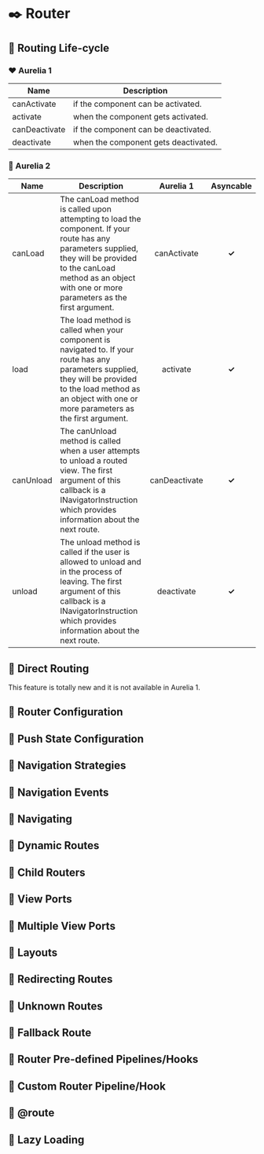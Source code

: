 # :black_nib: Router

## :open_book: Routing Life-cycle

### :heart: Aurelia 1

|Name|Description|
|----|-----------|
|canActivate|if the component can be activated.|
|activate|when the component gets activated.|
|canDeactivate|if the component can be deactivated.|
|deactivate|when the component gets deactivated.|

### :gem: Aurelia 2

|Name|Description|Aurelia 1|Asyncable|
|----|-----------|:-------:|:-------:|
|canLoad|The canLoad method is called upon attempting to load the component. If your route has any parameters supplied, they will be provided to the canLoad method as an object with one or more parameters as the first argument.|canActivate|**✓**|
|load|The load method is called when your component is navigated to. If your route has any parameters supplied, they will be provided to the load method as an object with one or more parameters as the first argument.|activate|**✓**|
|canUnload|The canUnload method is called when a user attempts to unload a routed view. The first argument of this callback is a INavigatorInstruction which provides information about the next route.|canDeactivate|**✓**|
|unload|The unload method is called if the user is allowed to unload and in the process of leaving. The first argument of this callback is a INavigatorInstruction which provides information about the next route.|deactivate|**✓**|

## :open_book: Direct Routing

This feature is totally new and it is not available in Aurelia 1.

## :open_book: Router Configuration

## :open_book: Push State Configuration

## :open_book: Navigation Strategies

## :open_book: Navigation Events

## :open_book: Navigating

## :open_book: Dynamic Routes

## :open_book: Child Routers

## :open_book: View Ports

## :open_book: Multiple View Ports

## :open_book: Layouts

## :open_book: Redirecting Routes

## :open_book: Unknown Routes

## :open_book: Fallback Route

## :open_book: Router Pre-defined Pipelines/Hooks

## :open_book: Custom Router Pipeline/Hook

## :open_book: @route

## :open_book: Lazy Loading